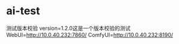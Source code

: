 # ai-test
测试版本校验 version=1.2.0这是一个版本校验的测试
WebUI=http://10.0.40.232:7860/
ComfyUI=http://10.0.40.232:8190/
